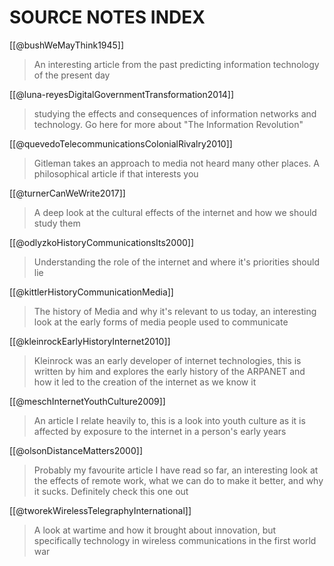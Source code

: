 # SOURCE NOTES INDEX

[[@bushWeMayThink1945]]
>An interesting article from the past predicting information technology of the present day


[[@luna-reyesDigitalGovernmentTransformation2014]]
> studying the effects and consequences of information networks and technology. Go here for more about "The Information Revolution"


[[@quevedoTelecommunicationsColonialRivalry2010]]
> Gitleman takes an approach to media not heard many other places. A philosophical article if that interests you


[[@turnerCanWeWrite2017]]
> A deep look at the cultural effects of the internet and how we should study them


[[@odlyzkoHistoryCommunicationsIts2000]]
> Understanding the role of the internet and where it's priorities should lie


[[@kittlerHistoryCommunicationMedia]]
>The history of Media and why it's relevant to us today, an interesting look at the early forms of media people used to communicate


[[@kleinrockEarlyHistoryInternet2010]]
> Kleinrock was an early developer of internet technologies, this is written by him and explores the early history of the ARPANET and how it led to the creation of the internet as we know it


[[@meschInternetYouthCulture2009]]
> An article I relate heavily to, this is a look into youth culture as it is affected by exposure to the internet in a person's early years


[[@olsonDistanceMatters2000]]
> Probably my favourite article I have read so far, an interesting look at the effects of remote work, what we can do to make it better, and why it sucks. Definitely check this one out


[[@tworekWirelessTelegraphyInternational]]
> A look at wartime and how it brought about innovation, but specifically technology in wireless communications in the first world war